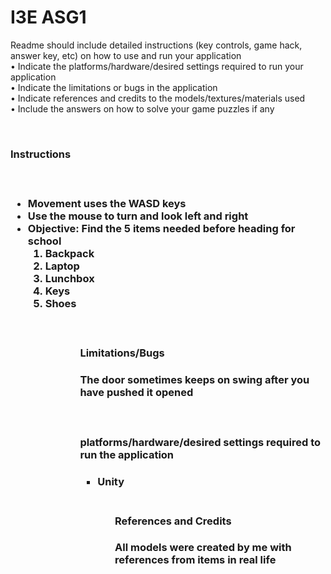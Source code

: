 # I3E ASG1
Readme should include detailed instructions (key controls, game hack,
answer key, etc) on how to use and run your application <br>
• Indicate the platforms/hardware/desired settings required to run your
application <br>
• Indicate the limitations or bugs in the application <br>
• Indicate references and credits to the models/textures/materials used <br>
• Include the answers on how to solve your game puzzles if any <br>

<br>
<h3> Instructions <h3>
  <br>
  <ul> 
    <li> Movement uses the WASD keys 
    <li> Use the mouse to turn and look left and right 
    <li> Objective: Find the 5 items needed before heading for school 
      <ol> 
        <li> Backpack 
        <li> Laptop 
        <li> Lunchbox 
        <li> Keys 
        <li> Shoes 
      <ol>
  <ul>
<br>
<h4> Limitations/Bugs <h4>
  <p> The door sometimes keeps on swing after you have pushed it opened <p>
<br>
<h4> platforms/hardware/desired settings required to run the
application <h4>
  <ul>
    <li> Unity
  <ul>
<br>
<h4> References and Credits <h4>
  <p> All models were created by me with references from items in real life <p>
